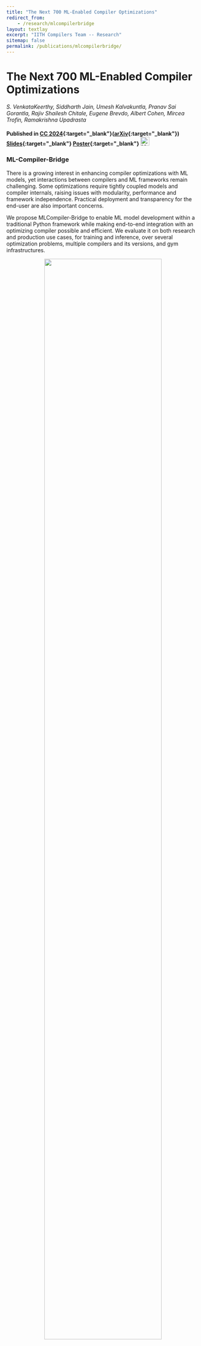 ```yaml
---
title: "The Next 700 ML-Enabled Compiler Optimizations"
redirect_from:
    - /research/mlcompilerbridge
layout: textlay
excerpt: "IITH Compilers Team -- Research"
sitemap: false
permalink: /publications/mlcompilerbridge/
---
```


# The Next 700 ML-Enabled Compiler Optimizations
*S. VenkataKeerthy, Siddharth Jain, Umesh Kalvakuntla, Pranav Sai Gorantla, Rajiv Shailesh Chitale, Eugene Brevdo, Albert Cohen, Mircea Trofin, Ramakrishna Upadrasta*
#### Published in [CC 2024](https://doi.org/10.1145/3640537.3641580){:target="_blank"}([arXiv](https://arxiv.org/abs/2311.10800){:target="_blank"}) [Slides](https://llvm.org/devmtg/2024-03/slides/ML-Compiler-Bridge.pdf){:target="_blank"} [Poster](https://drive.google.com/file/d/1wQHTboBQYXRo9FsPB6F9TANw4w8TvT19/view){:target="_blank"} <a href="https://github.com/IITH-Compilers/ml-compiler-bridge" target="_blank"> <img  class="dp-img" alt="ML-Compiler-Bridge GitHub" src="https://github.githubassets.com/favicons/favicon.svg" width="23px" height="23px"></a>

### ML-Compiler-Bridge
There is a growing interest in enhancing compiler optimizations with ML models, yet interactions between compilers
and ML frameworks remain challenging. Some optimizations require tightly coupled models and compiler internals,
raising issues with modularity, performance and framework independence. Practical deployment and transparency for
the end-user are also important concerns. 

We propose MLCompiler-Bridge to enable ML model development within a traditional Python framework while making end-to-end integration with an optimizing compiler possible and efficient.
We evaluate it on both research and production use cases, for training and inference, over several optimization problems,
multiple compilers and its versions, and gym infrastructures.

<center>
<figure>
<img src="{{ site.url }}{{ site.baseurl }}/images/projects/ml-compiler-bridge/ml-compiler-bridge.png" width="85%">
</figure>
</center>

ML-Compiler-Bridge is compiler and ML-Framework independent library that can help in integrating compiler optimizations and ML models to aid in optimizations driven by ML approaches.
Our library supports both a wide range of training and inference scenarios involving simple and multiple interleaved communications.
ML-Compiler-Bridge can help in integrating the model deeper within the compiler easing out production related constraints.


### Features

* **Unified Framework:** Comes with a suite of two inter-process and two in-process model runners and three serialization-deserialization mechanisms to support interleaved and non-interleaved communication between models and compiler.
* **Multi-language Support:** Exposes C++ and C APIs to interface model runners and serializers with the compilers and Python APIs to interface inter-process model runners with ML models.
* **Compiler and ML-Framework Independence:** Provides compiler and ML-Framework independent APIs, and supports easier integration with compilers like LLVM, MLIR, and Pluto and ML Frameworks like TensorFlow, PyTorch, JAX, etc.
* **Deeper Integration:** Enables deeper integration of ML models within the compiler in a framework-independent manner to support easier inference in case of ML driven compiler optimizations.


Currently, ML-Compiler-Bridge supports gRPC and pipes based inter-process communication via `gRPCModelRunner` and `pipeModelRunner`. The inter-process model runners mainly help in interfacing ML models and compilers during training process. Whereas, the in-process model runners are designed to provide an effective means of deployment. Such model runners use a *compiled* form of the model within the compiler, there by easing out the overheads due to inter-process communication scenarios. We currently support ONNX and TF AOT based model runners for inference.

ML-Compiler-Bridge internally serializes and de-serializes data during inter-process communication in a seamless manner by using a SerDes module. Model runners  interact with SerDes to (de-)serialize C++ native data to model-specific types and back. The choice of (de-)serialization depends on the optimization and ML
model. We currently provide three options: bitstream, JSON, and Protobuf. They vary in terms of usage scenario, usage effort, and (de)serialization time.

ML-Compiler-Bridge is extendible; new model runners and serialization approaches can be added with a minimal effort.

### Use Cases

ML-Compiler-Bridge can be readily integrated with LLVM, MLIR and Pluto compilers. For integration with Pluto, our C APIs can be used. Currently, our library is integrated with the following ML-based compiler optimizations in LLVM.

* [**POSET-RL**]({{ site.url }}{{ site.baseurl }}/projects/posetrl){:target="_blank"} -- RL-based phase ordering for optimizing code-size and execution time.
* [**RL4ReAl**]({{ site.url }}{{ site.baseurl }}/publications/rl4real){:target="_blank"} --  RL-based register allocator with splitting, coloring and spilling sub-tasks.
* [**Loop Distribution**]({{ site.url }}{{ site.baseurl }}/publications/rl_loop_distribution){:target="_blank"} --   RL-based Loop Distribution for vectorization and Locality.
* [**Inliner**](https://lists.llvm.org/pipermail/llvm-dev/2020-April/140763.html){:target="_blank"} -- RL-based inlining for code-size reduction.

These optimizations are available as a part of our [ML-LLVM-Project](https://github.com/IITH-Compilers/ml-llvm-project).

### Performance

Using ML-Compiler-Bridge can significantly improve the training and inference times. 

<center>
<div>
    <figure>
        <img src="{{ site.url }}{{ site.baseurl }}/images/projects/ml-compiler-bridge/posetrl-training.png" width="35%">
        <img src="{{ site.url }}{{ site.baseurl }}/images/projects/ml-compiler-bridge/rl4real-training.png" width="33%">
    <figcaption style="text-align: center;">Training Time Performance of POSET-RL (left) and RL4ReAl (right)</figcaption>
    </figure>
</div>

<div style="display: flex; justify-content: space-between;">
    <figure style="margin: 0;">
        <img src="{{ site.url }}{{ site.baseurl }}/images/projects/ml-compiler-bridge/mic.png" width="33%">
        <img src="{{ site.url }}{{ site.baseurl }}/images/projects/ml-compiler-bridge/mlir-rtt.png" width="33%">
        <img src="{{ site.url }}{{ site.baseurl }}/images/projects/ml-compiler-bridge/pluto-rtt.png" width="33%">
    <figcaption style="text-align: center;">Performance of model runners in LLVM (left), MLIR (middle), and Pluto (right)</figcaption>
    </figure>
</div>
</center>

### Artifacts
[![Build and Tests](https://github.com/IITH-Compilers/MLCompilerBridge/actions/workflows/build.yml/badge.svg)](https://github.com/IITH-Compilers/MLCompilerBridge/actions/workflows/build.yml)
[![Doxygen Action](https://github.com/IITH-Compilers/MLCompilerBridge/actions/workflows/main.yml/badge.svg)](https://github.com/IITH-Compilers/MLCompilerBridge/actions/workflows/main.yml)

Code and other artifacts are available in our [GitHub](https://github.com/IITH-Compilers/ml-compiler-bridge) page.

The documentation and implementation specific details are available [here](https://iith-compilers.github.io/ML-Compiler-Bridge).

### Funding
This research is partially funded by a Google PhD fellowship, a PMRF fellowship, a research grant from Suzuki Motor Corporation, and a faculty research grant from AMD.
